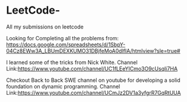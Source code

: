 # LeetCode-
All my submissions on leetcode

Looking for Completing all the problems from:
https://docs.google.com/spreadsheets/d/1SbpY-04Cz8EWw3A_LBUmDEXKUMO31DBjfeMoA0dlfIA/htmlview?sle=true#


I learned some of the tricks from Nick White.
Channel Link:https://www.youtube.com/channel/UC1fLEeYICmo3O9cUsqIi7HA

 Checkout Back to Back SWE channel on youtube for developing a solid foundation on dynamic programming.
 Channel Link:https://www.youtube.com/channel/UCmJz2DV1a3yfgrR7GqRtUUA
